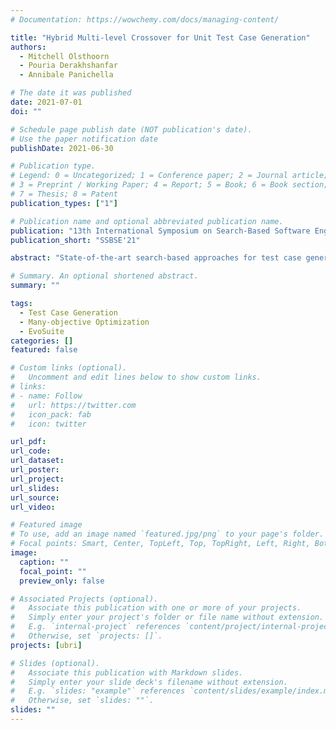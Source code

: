 ```yaml
---
# Documentation: https://wowchemy.com/docs/managing-content/

title: "Hybrid Multi-level Crossover for Unit Test Case Generation"
authors:
  - Mitchell Olsthoorn
  - Pouria Derakhshanfar
  - Annibale Panichella

# The date it was published
date: 2021-07-01
doi: ""

# Schedule page publish date (NOT publication's date).
# Use the paper notification date
publishDate: 2021-06-30

# Publication type.
# Legend: 0 = Uncategorized; 1 = Conference paper; 2 = Journal article;
# 3 = Preprint / Working Paper; 4 = Report; 5 = Book; 6 = Book section;
# 7 = Thesis; 8 = Patent
publication_types: ["1"]

# Publication name and optional abbreviated publication name.
publication: "13th International Symposium on Search-Based Software Engineering"
publication_short: "SSBSE'21"

abstract: "State-of-the-art search-based approaches for test case generation work at test case level, where tests are represented as sequences of statements. These approaches make use of genetic operators (i.e., mutation and crossover) that create test variants by adding, altering, and removing statements from existing tests. While this encoding schema has been shown to be very effective for many-objective test case generation, the standard crossover operator (single-point) only alters the structure of the test cases but not the input data. In this paper, we argue that changing both the test case structure and the input data is necessary to increase the genetic variation and improve the search process. Hence, we propose a hybrid multi-level crossover (HMX) operator that combines the traditional test-level crossover with data-level recombination. The former evolves and alters the test case structures, while the latter evolves the input data using numeric and string-based recombinational operators. We evaluate our new crossover operator by performing an empirical study on more than 100 classes selected from open-source Java libraries for numerical operations and string manipulation. We compare HMX with the single-point crossover that is used in EvoSuite w.r.t structural coverage and fault detection capability. Our results show that HMX achieves a statistically significant increase in 30% of the classes up to 19% in structural coverage compared to the single-point crossover. Moreover, the fault detection capability improved up to 12% measured using strong mutation score."

# Summary. An optional shortened abstract.
summary: ""

tags:
  - Test Case Generation
  - Many-objective Optimization
  - EvoSuite
categories: []
featured: false

# Custom links (optional).
#   Uncomment and edit lines below to show custom links.
# links:
# - name: Follow
#   url: https://twitter.com
#   icon_pack: fab
#   icon: twitter

url_pdf:
url_code:
url_dataset:
url_poster:
url_project:
url_slides:
url_source:
url_video:

# Featured image
# To use, add an image named `featured.jpg/png` to your page's folder.
# Focal points: Smart, Center, TopLeft, Top, TopRight, Left, Right, BottomLeft, Bottom, BottomRight.
image:
  caption: ""
  focal_point: ""
  preview_only: false

# Associated Projects (optional).
#   Associate this publication with one or more of your projects.
#   Simply enter your project's folder or file name without extension.
#   E.g. `internal-project` references `content/project/internal-project/index.md`.
#   Otherwise, set `projects: []`.
projects: [ubri]

# Slides (optional).
#   Associate this publication with Markdown slides.
#   Simply enter your slide deck's filename without extension.
#   E.g. `slides: "example"` references `content/slides/example/index.md`.
#   Otherwise, set `slides: ""`.
slides: ""
---
```

